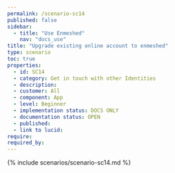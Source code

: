 ```yaml
---
permalink: /scenario-sc14
published: false
sidebar:
  - title: "Use Enmeshed"
    nav: "docs_use"
title: "Upgrade existing online account to enmeshed"
type: scenario
toc: true
properties:
  - id: SC14
  - category: Get in touch with other Identities
  - description:
  - customer: All
  - component: App
  - level: Beginner
  - implementation status: DOCS ONLY
  - documentation status: OPEN
  - published:
  - link to lucid:
require:
required_by:
---
```


{% include scenarios/scenario-sc14.md %}
